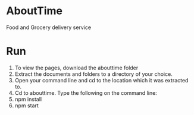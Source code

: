 # AboutTime
Food and Grocery delivery service


# Run
1. To view the pages, download the abouttime folder
2. Extract the documents and folders to a directory of your choice.
3. Open your command line and cd to the location which it was extracted to.
4. Cd to abouttime.
  Type the following on the command line:
5. npm install
6. npm start
